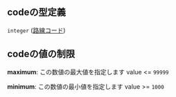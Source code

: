 ## codeの型定義

`integer` ([路線コード](line-路線オブジェクト-properties-路線コード.md))

## codeの値の制限

**maximum**: この数値の最大値を指定します value <= `99999`

**minimum**: この数値の最小値を指定します value >= `1000`

